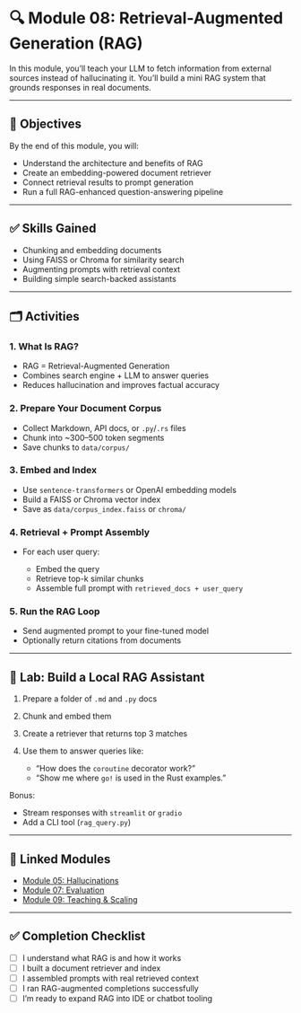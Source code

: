 # 🔍 Module 08: Retrieval-Augmented Generation (RAG)

In this module, you’ll teach your LLM to fetch information from external sources instead of hallucinating it. You’ll build a mini RAG system that grounds responses in real documents.

---

## 🎯 Objectives

By the end of this module, you will:

* Understand the architecture and benefits of RAG
* Create an embedding-powered document retriever
* Connect retrieval results to prompt generation
* Run a full RAG-enhanced question-answering pipeline

---

## ✅ Skills Gained

* Chunking and embedding documents
* Using FAISS or Chroma for similarity search
* Augmenting prompts with retrieval context
* Building simple search-backed assistants

---

## 🗂️ Activities

### 1. What Is RAG?

* RAG = Retrieval-Augmented Generation
* Combines search engine + LLM to answer queries
* Reduces hallucination and improves factual accuracy

### 2. Prepare Your Document Corpus

* Collect Markdown, API docs, or `.py`/`.rs` files
* Chunk into \~300–500 token segments
* Save chunks to `data/corpus/`

### 3. Embed and Index

* Use `sentence-transformers` or OpenAI embedding models
* Build a FAISS or Chroma vector index
* Save as `data/corpus_index.faiss` or `chroma/`

### 4. Retrieval + Prompt Assembly

* For each user query:

  * Embed the query
  * Retrieve top-k similar chunks
  * Assemble full prompt with `retrieved_docs + user_query`

### 5. Run the RAG Loop

* Send augmented prompt to your fine-tuned model
* Optionally return citations from documents

---

## 🧪 Lab: Build a Local RAG Assistant

1. Prepare a folder of `.md` and `.py` docs
2. Chunk and embed them
3. Create a retriever that returns top 3 matches
4. Use them to answer queries like:

   * “How does the `coroutine` decorator work?”
   * “Show me where `go!` is used in the Rust examples.”

Bonus:

* Stream responses with `streamlit` or `gradio`
* Add a CLI tool (`rag_query.py`)

---

## 🔗 Linked Modules

* [Module 05: Hallucinations](../05_hallucination_control/README.md)
* [Module 07: Evaluation](../07_Evaluation_&_Alignment/README.md)
* [Module 09: Teaching & Scaling](../10_Teaching_&_Scaling_LLMDevelopment_in_Your_Org/README.md)

---

## ✅ Completion Checklist

* [ ] I understand what RAG is and how it works
* [ ] I built a document retriever and index
* [ ] I assembled prompts with real retrieved context
* [ ] I ran RAG-augmented completions successfully
* [ ] I’m ready to expand RAG into IDE or chatbot tooling
